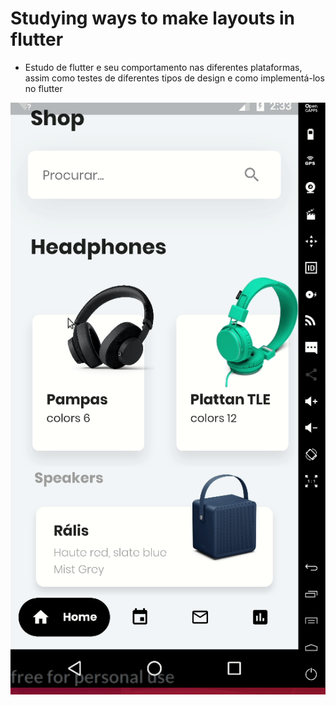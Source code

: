 # Studying ways to make layouts in flutter

- Estudo de flutter e seu comportamento nas diferentes plataformas, assim como testes de diferentes tipos de design e como implementá-los no flutter

![](headphones.gif)
